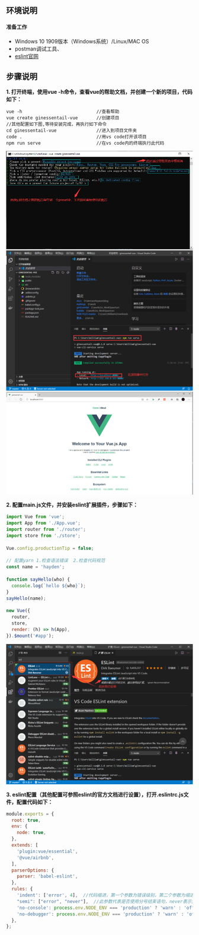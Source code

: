 ## **环境说明**
#### 准备工作
* Windows 10 1909版本（Windows系统）/Linux/MAC OS
* postman调试工具、
* [eslint官网](https://eslint.org/docs/user-guide/getting-started)

## **步骤说明**
**1. 打开终端，使用vue -h命令，查看vue的帮助文档，并创建一个新的项目，代码如下：**
``` @cmd.exe
vue -h                            //查看帮助
vue create ginessentail-vue       //创建项目
//其他配置如下图,等待安装完成，再执行如下命令
cd ginessentail-vue               //进入到项目文件夹
code .                            //用vs code打开该项目
npm run serve                     //在vs code内的终端执行此代码
```
![配置项目](../../img/go_img/test26.png)
![启动服务](../../img/go_img/test27.png)
![结果预览](../../img/go_img/test28.png)

**2. 配置main.js文件，并安装eslint扩展插件，步骤如下：**
``` @main.js
import Vue from 'vue';
import App from './App.vue';
import router from './router';
import store from './store';

Vue.config.productionTip = false;

// 配置yarn 1.检查语法错误  2.检查代码规范
const name = 'hayden';

function sayHello(who) {
  console.log(`hello ${who}`);
}
sayHello(name);

new Vue({
  router,
  store,
  render: (h) => h(App),
}).$mount('#app');
```
![eslint插件安装](../../img/go_img/test29.png)

**3. eslint配置（其他配置可参照eslint的官方文档进行设置），打开.eslintrc.js文件，配置代码如下：**
``` @.eslintrc.js
module.exports = {
  root: true,
  env: {
    node: true,
  },
  extends: [
    'plugin:vue/essential',
    '@vue/airbnb',
  ],
  parserOptions: {
    parser: 'babel-eslint',
  },
  rules: {
    'indent': ['error', 4],  //代码缩进，第一个参数为错误级别，第二个参数为缩进值
    "semi": ["error", "never"],  //此参数代表是否使用分号结束语句，never表示无需分号结束语句
    'no-console': process.env.NODE_ENV === 'production' ? 'warn' : 'off',
    'no-debugger': process.env.NODE_ENV === 'production' ? 'warn' : 'off',
  },
};
```